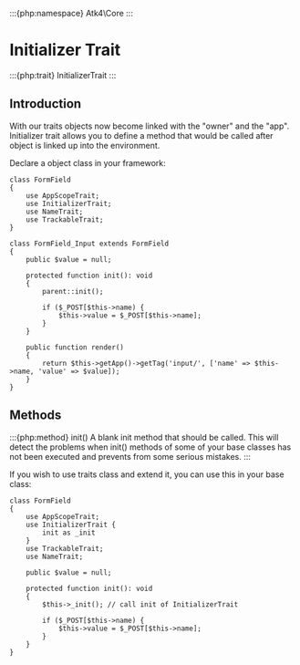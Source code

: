 :::{php:namespace} Atk4\Core
:::

# Initializer Trait

:::{php:trait} InitializerTrait
:::

## Introduction

With our traits objects now become linked with the "owner" and the "app".
Initializer trait allows you to define a method that would be called after
object is linked up into the environment.

Declare a object class in your framework:

```
class FormField
{
    use AppScopeTrait;
    use InitializerTrait;
    use NameTrait;
    use TrackableTrait;
}

class FormField_Input extends FormField
{
    public $value = null;

    protected function init(): void
    {
        parent::init();

        if ($_POST[$this->name) {
            $this->value = $_POST[$this->name];
        }
    }

    public function render()
    {
        return $this->getApp()->getTag('input/', ['name' => $this->name, 'value' => $value]);
    }
}
```

## Methods

:::{php:method} init()
A blank init method that should be called. This will detect the problems
when init() methods of some of your base classes has not been executed and
prevents from some serious mistakes.
:::

If you wish to use traits class and extend it, you can use this in your base
class:

```
class FormField
{
    use AppScopeTrait;
    use InitializerTrait {
        init as _init
    }
    use TrackableTrait;
    use NameTrait;

    public $value = null;

    protected function init(): void
    {
        $this->_init(); // call init of InitializerTrait

        if ($_POST[$this->name) {
            $this->value = $_POST[$this->name];
        }
    }
}
```
